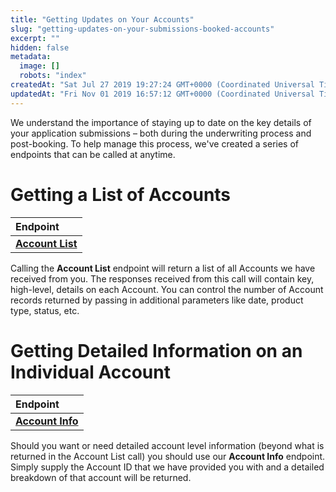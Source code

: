 ```yaml
---
title: "Getting Updates on Your Accounts"
slug: "getting-updates-on-your-submissions-booked-accounts"
excerpt: ""
hidden: false
metadata: 
  image: []
  robots: "index"
createdAt: "Sat Jul 27 2019 19:27:24 GMT+0000 (Coordinated Universal Time)"
updatedAt: "Fri Nov 01 2019 16:57:12 GMT+0000 (Coordinated Universal Time)"
---
```

We understand the importance of staying up to date on the key details of your application submissions – both during the underwriting process and post-booking.  To help manage this process, we've created a series of endpoints that can be called at anytime.

# Getting a List of Accounts

| Endpoint                                       |
| :--------------------------------------------- |
| **[Account List](ref:ideaapi_getaccountlist)** |

Calling the **Account List** endpoint will return a list of all Accounts we have received from you.  The responses received from this call will contain key, high-level, details on each Account.  You can control the number of Account records returned by passing in additional parameters like date, product type, status, etc.

# Getting Detailed Information on an Individual Account

| Endpoint                                       |
| :--------------------------------------------- |
| **[Account Info](ref:ideaapi_getaccountinfo)** |

Should you want or need detailed account level information (beyond what is returned in the Account List call) you should use our **Account Info** endpoint. Simply supply the Account ID that we have provided you with and a detailed breakdown of that account will be returned.
